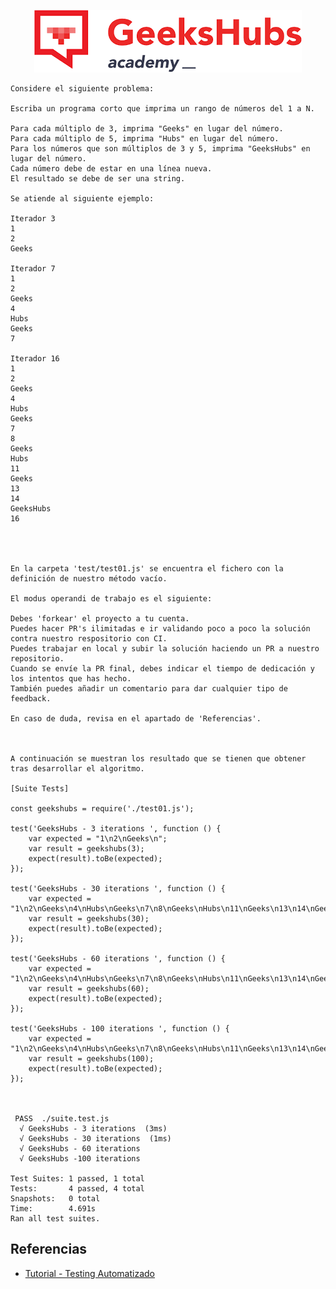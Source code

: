 ﻿
<p align="center">
    <img src="https://github.com/GeeksHubsAcademy/2020-geekshubs-media/blob/master/image/logo.png" >	
</p>


    Considere el siguiente problema:

    Escriba un programa corto que imprima un rango de números del 1 a N.

    Para cada múltiplo de 3, imprima "Geeks" en lugar del número.
    Para cada múltiplo de 5, imprima "Hubs" en lugar del número.
    Para los números que son múltiplos de 3 y 5, imprima "GeeksHubs" en lugar del número.
    Cada número debe de estar en una línea nueva.
    El resultado se debe de ser una string.
    
    Se atiende al siguiente ejemplo:

    Iterador 3
    1
    2
    Geeks

    Iterador 7
    1
    2
    Geeks
    4
    Hubs
    Geeks
    7

    Iterador 16
    1
    2
    Geeks
    4
    Hubs
    Geeks
    7
    8
    Geeks
    Hubs
    11
    Geeks
    13
    14
    GeeksHubs
    16
    



    En la carpeta 'test/test01.js' se encuentra el fichero con la definición de nuestro método vacío.
    
    El modus operandi de trabajo es el siguiente:
    
    Debes 'forkear' el proyecto a tu cuenta.
    Puedes hacer PR's ilimitadas e ir validando poco a poco la solución contra nuestro respositorio con CI.
    Puedes trabajar en local y subir la solución haciendo un PR a nuestro repositorio.
    Cuando se envíe la PR final, debes indicar el tiempo de dedicación y los intentos que has hecho.
    También puedes añadir un comentario para dar cualquier tipo de feedback.
    
    En caso de duda, revisa en el apartado de 'Referencias'.
    
    
    
    A continuación se muestran los resultado que se tienen que obtener tras desarrollar el algoritmo.
    
    [Suite Tests]
    
    const geekshubs = require('./test01.js');

    test('GeeksHubs - 3 iterations ', function () {
        var expected = "1\n2\nGeeks\n";
        var result = geekshubs(3);
        expect(result).toBe(expected);
    });

    test('GeeksHubs - 30 iterations ', function () {
        var expected =  "1\n2\nGeeks\n4\nHubs\nGeeks\n7\n8\nGeeks\nHubs\n11\nGeeks\n13\n14\nGeeksHubs\n16\...";
        var result = geekshubs(30);
        expect(result).toBe(expected);
    });

    test('GeeksHubs - 60 iterations ', function () {
        var expected =  "1\n2\nGeeks\n4\nHubs\nGeeks\n7\n8\nGeeks\nHubs\n11\nGeeks\n13\n14\nGeeksHubs\n16\...";
        var result = geekshubs(60);
        expect(result).toBe(expected);
    });

    test('GeeksHubs - 100 iterations ', function () {
        var expected =  "1\n2\nGeeks\n4\nHubs\nGeeks\n7\n8\nGeeks\nHubs\n11\nGeeks\n13\n14\nGeeksHubs\n16\...";
        var result = geekshubs(100);
        expect(result).toBe(expected);
    });



     PASS  ./suite.test.js
      √ GeeksHubs - 3 iterations  (3ms)
      √ GeeksHubs - 30 iterations  (1ms)
      √ GeeksHubs - 60 iterations
      √ GeeksHubs -100 iterations

    Test Suites: 1 passed, 1 total
    Tests:       4 passed, 4 total
    Snapshots:   0 total
    Time:        4.691s
    Ran all test suites.
    
    
## Referencias

* [Tutorial - Testing Automatizado](https://github.com/GeeksHubsAcademy/2020-js-vanilla-testing-FFFF/blob/master/README.md)
